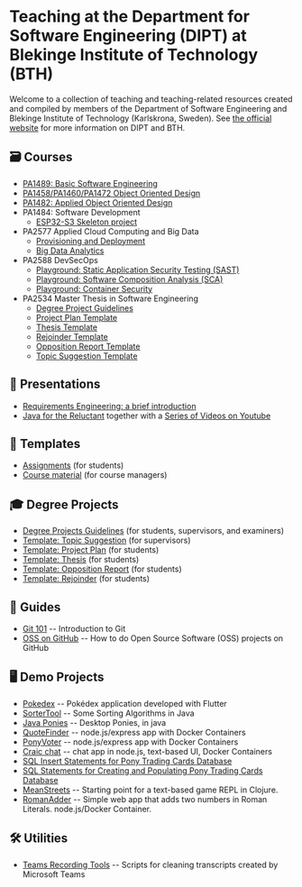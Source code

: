 # Teaching at the Department for Software Engineering (DIPT) at Blekinge Institute of Technology (BTH)

Welcome to a collection of teaching and teaching-related resources created and compiled by members of the
Department of Software Engineering and Blekinge Institute of Technology (Karlskrona, Sweden).
See [the official website](https://www.bth.se/eng/about-bth/departments/softwareengineering/) for more information on DIPT and BTH.

## 🗃️ Courses

- [PA1489: Basic Software Engineering](https://github.com/bth-dipt-teaching/PA1489-Basic-SE)
- [PA1458/PA1460/PA1472 Object Oriented Design](https://github.com/bth-dipt-teaching/PA1458-OO-Design)
- [PA1482: Applied Object Oriented Design](https://github.com/bth-dipt-teaching/PA1482-Applied-OO-Design)
- PA1484: Software Development
  - [ESP32-S3 Skeleton project](https://github.com/bth-dipt-teaching/ESP32-S3-Skeleton)
- PA2577 Applied Cloud Computing and Big Data
  - [Provisioning and Deployment](https://github.com/mickesv/ProvisioningDeployment)
  - [Big Data Analytics](https://github.com/mickesv/BigDataAnalytics)
- PA2588 DevSecOps
  - [Playground: Static Application Security Testing (SAST)](https://github.com/bth-dipt-teaching/pa2588-devsecops-sast)
  - [Playground: Software Composition Analysis (SCA)](https://github.com/bth-dipt-teaching/pa2588-devsecops-sast)
  - [Playground: Container Security](https://github.com/bth-dipt-teaching/pa2588-devsecops-container-security)
- PA2534 Master Thesis in Software Engineering
  - [Degree Project Guidelines](https://github.com/bth-dipt-teaching/DP_guidelines)
  - [Project Plan Template](https://github.com/bth-dipt-teaching/DP_project-plan_tmpl)
  - [Thesis Template](https://github.com/bth-dipt-teaching/DP_thesis_tmpl)
  - [Rejoinder Template](https://github.com/bth-dipt-teaching/DP_rejoinder_tmpl)
  - [Opposition Report Template](https://github.com/bth-dipt-teaching/DP_opposition-report_tmpl)
  - [Topic Suggestion Template](https://github.com/bth-dipt-teaching/DP_topic-suggestion_tmpl)

## 💁 Presentations

- [Requirements Engineering: a brief introduction](https://github.com/bth-dipt-teaching/req-eng-fundamentals)
- [Java for the Reluctant](https://github.com/mickesv/Reluctant-Java) together with a [Series of Videos on Youtube](https://www.youtube.com/playlist?list=PLRyU9jMTRIX7QUrxZF9HNLbdXtiv6F9MT)

## 📄 Templates

- [Assignments](https://github.com/bth-dipt-teaching/DIPT_assignment_tmpl) (for students)
- [Course material](https://github.com/bth-dipt-teaching/course-template) (for course managers)

## 🎓 Degree Projects

- [Degree Projects Guidelines](https://github.com/bth-dipt-teaching/DP_guidelines) (for students, supervisors, and examiners)
- [Template: Topic Suggestion](https://github.com/bth-dipt-teaching/DP_topic-suggestion_tmpl) (for supervisors)
- [Template: Project Plan](https://github.com/bth-dipt-teaching/DP_project-plan_tmpl) (for students)
- [Template: Thesis](https://github.com/bth-dipt-teaching/DP_thesis_tmpl) (for students)
- [Template: Opposition Report](https://github.com/bth-dipt-teaching/DP_opposition-report_tmpl) (for students)
- [Template: Rejoinder](https://github.com/bth-dipt-teaching/DP_rejoinder_tmpl) (for students)

## 🧾 Guides

- [Git 101](https://github.com/andreas-bauer/git-101) -- Introduction to Git
- [OSS on GitHub](https://github.com/andreas-bauer/oss-on-github) -- How to do Open Source Software (OSS) projects on GitHub

## 🖥️ Demo Projects

- [Pokedex](https://github.com/bth-dipt-teaching/pokedex) -- Pokédex application developed with Flutter
- [SorterTool](https://codeberg.org/mickesv/SorterTool.git) -- Some Sorting Algorithms in Java
- [Java Ponies](https://codeberg.org/mickesv/JavaPonies.git) -- Desktop Ponies, in java
- [QuoteFinder](https://github.com/mickesv/ProvisioningDeployment.git) -- node.js/express app with Docker Containers
- [PonyVoter](https://codeberg.org/mickesv/PonyVoter.git) -- node.js/express app with Docker Containers
- [Craic chat](https://codeberg.org/mickesv/craic.git) -- chat app in node.js, text-based UI, Docker Containers
- [SQL Insert Statements for Pony Trading Cards Database](https://codeberg.org/mickesv/gists/raw/branch/main/TradingCards_insert.sql)
- [SQL Statements for Creating and Populating Pony Trading Cards Database](https://codeberg.org/mickesv/gists/raw/branch/main/TradingCards_full.sql)
- [MeanStreets](https://codeberg.org/mickesv/MeanStreets) -- Starting point for a text-based game REPL in Clojure.
- [RomanAdder](https://codeberg.org/mickesv/RomanAdder) -- Simple web app that adds two numbers in Roman Literals. node.js/Docker Container.

## 🛠️ Utilities

- [Teams Recording Tools](https://github.com/bth-dipt-teaching/teams-recordings-tools) -- Scripts for cleaning transcripts created by Microsoft Teams
